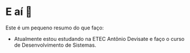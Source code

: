 # E aí 👋

Este é um pequeno resumo do que faço:

* Atualmente estou estudando na ETEC Antõnio Devisate e faço o curso de Desenvolvimento de Sistemas.
<!--
**Xambinho/xambinho** is a ✨ _special_ ✨ repository because its `README.md` (this file) appears on your GitHub profile.

Here are some ideas to get you started:

- 🔭 I’m currently working on ...
- 🌱 I’m currently learning ...
- 👯 I’m looking to collaborate on ...
- 🤔 I’m looking for help with ...
- 💬 Ask me about ...
- 📫 How to reach me: ...
- 😄 Pronouns: ...
- ⚡ Fun fact: ...
-->

